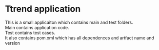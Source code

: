 # Ttrend application

This is a small  applicaiton which contains main and test folders.  
Main contains application code.  
Test contains test cases.  
It also contains pom.xml which has all dependences and artfact name and version

